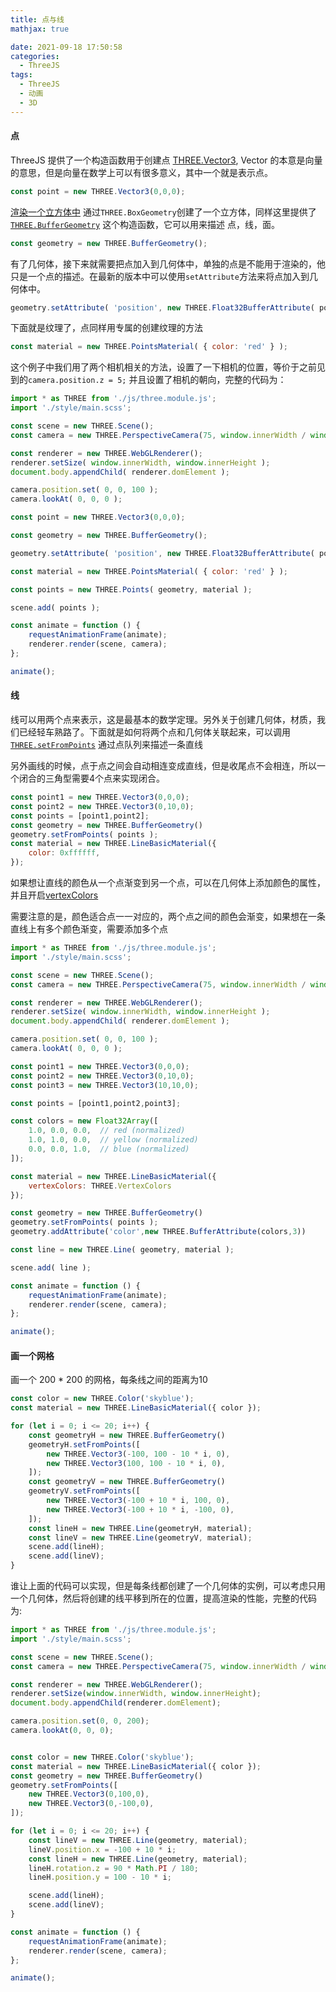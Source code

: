 ```yaml
---
title: 点与线
mathjax: true

date: 2021-09-18 17:50:58
categories:
  - ThreeJS
tags:
  - ThreeJS
  - 动画
  - 3D
---
```



#### 点

ThreeJS 提供了一个构造函数用于创建点 [THREE.Vector3](https://threejs.org/docs/index.html?q=Vector3#api/zh/math/Vector3), Vector 的本意是向量的意思，但是向量在数学上可以有很多意义，其中一个就是表示点。

```javascript
const point = new THREE.Vector3(0,0,0);
```

[渲染一个立方体中](/posts/e875caf9/) 通过`THREE.BoxGeometry`创建了一个立方体，同样这里提供了[`THREE.BufferGeometry`](https://threejs.org/docs/index.html?q=Geometry#api/zh/core/BufferGeometry) 这个构造函数，它可以用来描述 点，线，面。

```javascript
const geometry = new THREE.BufferGeometry();
```

有了几何体，接下来就需要把点加入到几何体中，单独的点是不能用于渲染的，他只是一个点的描述。在最新的版本中可以使用`setAttribute`方法来将点加入到几何体中。

```javascript
geometry.setAttribute( 'position', new THREE.Float32BufferAttribute( point.toArray(), 3 ) );
```

下面就是纹理了，点同样用专属的创建纹理的方法

```javascript
const material = new THREE.PointsMaterial( { color: 'red' } );
```

这个例子中我们用了两个相机相关的方法，设置了一下相机的位置，等价于之前见到的`camera.position.z = 5;` 并且设置了相机的朝向，完整的代码为：

```javascript
import * as THREE from './js/three.module.js';
import './style/main.scss';

const scene = new THREE.Scene();
const camera = new THREE.PerspectiveCamera(75, window.innerWidth / window.innerHeight, 0.1, 1000);

const renderer = new THREE.WebGLRenderer();
renderer.setSize( window.innerWidth, window.innerHeight );
document.body.appendChild( renderer.domElement );

camera.position.set( 0, 0, 100 );
camera.lookAt( 0, 0, 0 );

const point = new THREE.Vector3(0,0,0);

const geometry = new THREE.BufferGeometry();

geometry.setAttribute( 'position', new THREE.Float32BufferAttribute( point.toArray(), 3 ) );

const material = new THREE.PointsMaterial( { color: 'red' } );

const points = new THREE.Points( geometry, material );

scene.add( points );

const animate = function () {
    requestAnimationFrame(animate);
    renderer.render(scene, camera);
};

animate();
```


#### 线

线可以用两个点来表示，这是最基本的数学定理。另外关于创建几何体，材质，我们已经轻车熟路了。下面就是如何将两个点和几何体关联起来，可以调用 [`THREE.setFromPoints`](https://threejs.org/docs/index.html?q=BufferGeometry#api/zh/core/BufferGeometry.setFromPoints) 通过点队列来描述一条直线

另外画线的时候，点于点之间会自动相连变成直线，但是收尾点不会相连，所以一个闭合的三角型需要4个点来实现闭合。

```javascript
const point1 = new THREE.Vector3(0,0,0);
const point2 = new THREE.Vector3(0,10,0);
const points = [point1,point2];
const geometry = new THREE.BufferGeometry()
geometry.setFromPoints( points );
const material = new THREE.LineBasicMaterial({
	color: 0xffffff,
});
```

如果想让直线的颜色从一个点渐变到另一个点，可以在几何体上添加颜色的属性，并且开启[vertexColors](https://threejs.org/docs/index.html#api/zh/materials/Material.vertexColors)

需要注意的是，颜色适合点一一对应的，两个点之间的颜色会渐变，如果想在一条直线上有多个颜色渐变，需要添加多个点

```javascript
import * as THREE from './js/three.module.js';
import './style/main.scss';

const scene = new THREE.Scene();
const camera = new THREE.PerspectiveCamera(75, window.innerWidth / window.innerHeight, 0.1, 1000);

const renderer = new THREE.WebGLRenderer();
renderer.setSize( window.innerWidth, window.innerHeight );
document.body.appendChild( renderer.domElement );

camera.position.set( 0, 0, 100 );
camera.lookAt( 0, 0, 0 );

const point1 = new THREE.Vector3(0,0,0);
const point2 = new THREE.Vector3(0,10,0);
const point3 = new THREE.Vector3(10,10,0);

const points = [point1,point2,point3];

const colors = new Float32Array([
    1.0, 0.0, 0.0,  // red (normalized)
    1.0, 1.0, 0.0,  // yellow (normalized)
    0.0, 0.0, 1.0,  // blue (normalized)
]);

const material = new THREE.LineBasicMaterial({
    vertexColors: THREE.VertexColors
});

const geometry = new THREE.BufferGeometry()
geometry.setFromPoints( points );
geometry.addAttribute('color',new THREE.BufferAttribute(colors,3))

const line = new THREE.Line( geometry, material );

scene.add( line );

const animate = function () {
    requestAnimationFrame(animate);
    renderer.render(scene, camera);
};

animate();
```

#### 画一个网格

画一个 200 * 200 的网格，每条线之间的距离为10

```javascript
const color = new THREE.Color('skyblue');
const material = new THREE.LineBasicMaterial({ color });

for (let i = 0; i <= 20; i++) {
    const geometryH = new THREE.BufferGeometry()
    geometryH.setFromPoints([
        new THREE.Vector3(-100, 100 - 10 * i, 0),
        new THREE.Vector3(100, 100 - 10 * i, 0),
    ]);
    const geometryV = new THREE.BufferGeometry()
    geometryV.setFromPoints([
        new THREE.Vector3(-100 + 10 * i, 100, 0),
        new THREE.Vector3(-100 + 10 * i, -100, 0),
    ]);
    const lineH = new THREE.Line(geometryH, material);
    const lineV = new THREE.Line(geometryV, material);
    scene.add(lineH);
    scene.add(lineV);
}
```

谁让上面的代码可以实现，但是每条线都创建了一个几何体的实例，可以考虑只用一个几何体，然后将创建的线平移到所在的位置，提高渲染的性能，完整的代码为:

```javascript
import * as THREE from './js/three.module.js';
import './style/main.scss';

const scene = new THREE.Scene();
const camera = new THREE.PerspectiveCamera(75, window.innerWidth / window.innerHeight, 0.1, 1000);

const renderer = new THREE.WebGLRenderer();
renderer.setSize(window.innerWidth, window.innerHeight);
document.body.appendChild(renderer.domElement);

camera.position.set(0, 0, 200);
camera.lookAt(0, 0, 0);


const color = new THREE.Color('skyblue');
const material = new THREE.LineBasicMaterial({ color });
const geometry = new THREE.BufferGeometry()
geometry.setFromPoints([
    new THREE.Vector3(0,100,0),
    new THREE.Vector3(0,-100,0),
]);

for (let i = 0; i <= 20; i++) {
    const lineV = new THREE.Line(geometry, material);
    lineV.position.x = -100 + 10 * i;
    const lineH = new THREE.Line(geometry, material);
    lineH.rotation.z = 90 * Math.PI / 180;
    lineH.position.y = 100 - 10 * i;

    scene.add(lineH);
    scene.add(lineV);
}

const animate = function () {
    requestAnimationFrame(animate);
    renderer.render(scene, camera);
};

animate();
```
